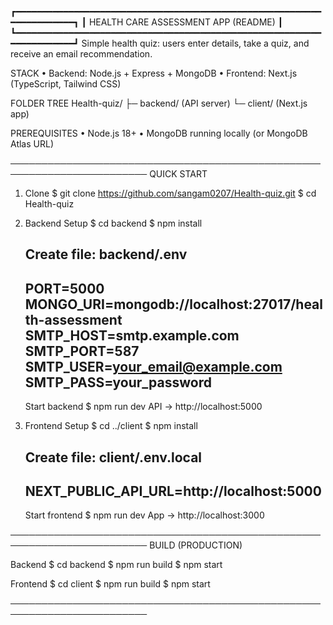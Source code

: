 ┏━━━━━━━━━━━━━━━━━━━━━━━━━━━━━━━━━━━━━━━━━━━━━━━━━━━━━━━━━━━━━━━━━━━━━━┓
┃                    HEALTH CARE ASSESSMENT APP (README)              ┃
┗━━━━━━━━━━━━━━━━━━━━━━━━━━━━━━━━━━━━━━━━━━━━━━━━━━━━━━━━━━━━━━━━━━━━━━┛
Simple health quiz: users enter details, take a quiz, and receive an email
recommendation.

STACK
  • Backend: Node.js + Express + MongoDB
  • Frontend: Next.js (TypeScript, Tailwind CSS)

FOLDER TREE
  Health-quiz/
  ├─ backend/   (API server)
  └─ client/    (Next.js app)

PREREQUISITES
  • Node.js 18+
  • MongoDB running locally (or MongoDB Atlas URL)

────────────────────────────────────────────────────────────────────────
QUICK START
1) Clone
   $ git clone https://github.com/sangam0207/Health-quiz.git
   $ cd Health-quiz

2) Backend Setup
   $ cd backend
   $ npm install

   Create file: backend/.env
   --------------------------------------------------------------------
   PORT=5000
   MONGO_URI=mongodb://localhost:27017/health-assessment
   SMTP_HOST=smtp.example.com
   SMTP_PORT=587
   SMTP_USER=your_email@example.com
   SMTP_PASS=your_password
   --------------------------------------------------------------------

   Start backend
   $ npm run dev
   API → http://localhost:5000

3) Frontend Setup
   $ cd ../client
   $ npm install

   Create file: client/.env.local
   --------------------------------------------------------------------
   NEXT_PUBLIC_API_URL=http://localhost:5000
   --------------------------------------------------------------------

   Start frontend
   $ npm run dev
   App → http://localhost:3000

────────────────────────────────────────────────────────────────────────
BUILD (PRODUCTION)

Backend
  $ cd backend
  $ npm run build
  $ npm start

Frontend
  $ cd client
  $ npm run build
  $ npm start

────────────────────────────────────────────────────────────────────────


